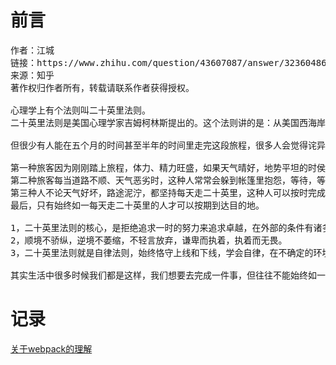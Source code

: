 # 前言
<pre>作者：江城
链接：https://www.zhihu.com/question/43607087/answer/323604866
来源：知乎
著作权归作者所有，转载请联系作者获得授权。

心理学上有个法则叫二十英里法则。
二十英里法则是美国心理学家吉姆柯林斯提出的。这个法则讲的是：从美国西海岸圣地亚哥到某个地方有3000英里的路程，徒步走完这段路程需要非常长的时间，地貌非常复杂，而且经常会遭遇天气变化。每天该走多少英里才是一个合适的速度呢？答案是日行20英里，即32公里。这样算一下，走完全程大概需要150天，也就是五个月左右。

但很少有人能在五个月的时间甚至半年的时间里走完这段旅程，很多人会觉得诧异，只要一天走20英里不就行了吗?五个月时间不行，那六个月多一个月还不行吗?我们可以把旅客分为三种。

第一种旅客因为刚刚踏上旅程，体力、精力旺盛，如果天气晴好，地势平坦的时侯每天可以走40英里。但这种旅客，往往需要花费八到十个月的时间才能到达终点,太用力的人跑不远。
第二种旅客每当道路不顺、天气恶劣时，这种人常常会躲到帐篷里抱怨，等待，等到天气好的时侯才走。然而天气好、路又顺的情况非常少。有时侯一天能走40到50英里，但是之后他们会在很长的时间里停留，这种旅客往往也需要很长时间才能到达终点。
第三种人不论天气好坏，路途泥泞，都坚持每天走二十英里，这种人可以按时完成目标，达到目的地。
最后，只有始终如一每天走二十英里的人才可以按期到达目的地。

1，二十英里法则的核心，是拒绝追求一时的努力来追求卓越，在外部的条件有诸多不确定的情况下，如何保持内在的确定性？答案就是稳定，持续。
2，顺境不骄纵，逆境不萎缩，不轻言放弃，谦卑而执着，执着而无畏。
3，二十英里法则就是自律法则，始终恪守上线和下线，学会自律，在不确定的环境里，相信外部条件的不确定，不可控是常态，不要让随时变化的天气和路况来告诉你做什么，而是要让自己来告诉自己做什么！

其实生活中很多时候我们都是这样，我们想要去完成一件事，但往往不能始终如一地坚持，走走停停，最终不能按时地完成任务达到目标。如果我们想做成一件事，我们必须要无论风雨的稳定地坚持！</pre>

# 记录

   [关于webpack的理解](https://github.com/iiling/blog/issues/1)

